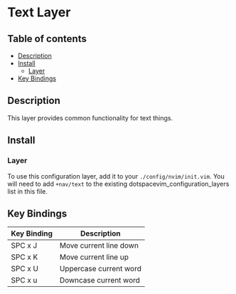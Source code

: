 # Text Layer

## Table of contents

* [Description](#description)
* [Install](#install)
  * [Layer](#layer)
* [Key Bindings](#key-bindings)


## Description

This layer provides common functionality for text things.


## Install

### Layer

To use this configuration layer, add it to your `./config/nvim/init.vim`. You will need to add `+nav/text` to the existing dotspacevim_configuration_layers list in this file.


## Key Bindings

| Key Binding | Description            |
|-------------|------------------------|
| SPC x J     | Move current line down |
| SPC x K     | Move current line up   |
| SPC x U     | Uppercase current word |
| SPC x u     | Downcase current word  |
